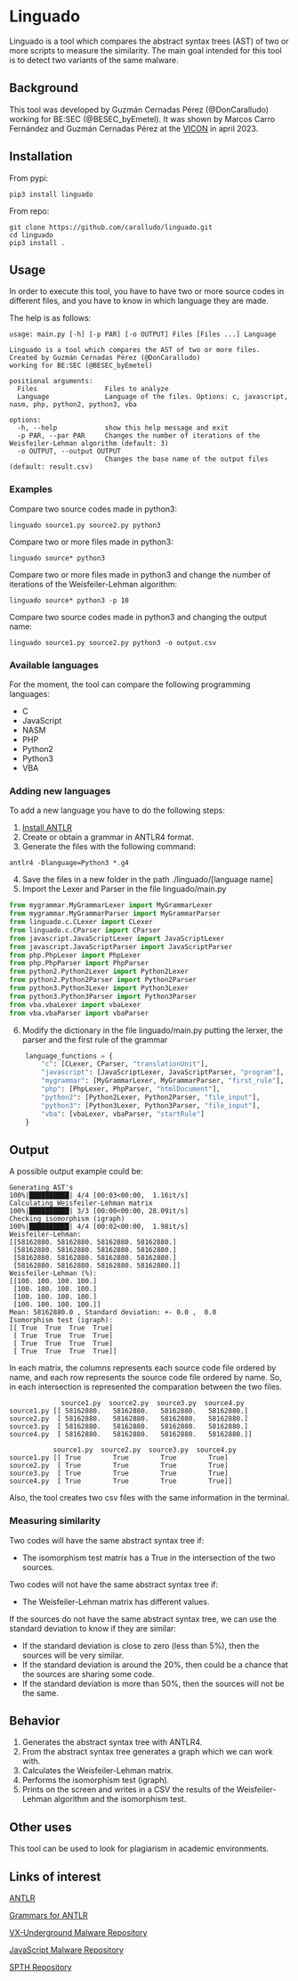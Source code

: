 # Linguado
Linguado is a tool which compares the abstract syntax trees (AST) of two or more scripts to measure the similarity. The 
main goal intended for this tool is to detect two variants of the same malware.

## Background
This tool was developed by Guzmán Cernadas Pérez (@DonCaralludo) working for BE:SEC (@BESEC_byEmetel). It was shown by 
Marcos Carro Fernández and Guzmán Cernadas Pérez at the [VICON](https://vicon.gal/) in april 2023.

## Installation

From pypi:

```
pip3 install linguado
```

From repo:

```
git clone https://github.com/caralludo/linguado.git
cd linguado
pip3 install .
```

## Usage
In order to execute this tool, you have to have two or more source codes in different files, and you have to know in 
which language they are made.

The help is as follows:
```
usage: main.py [-h] [-p PAR] [-o OUTPUT] Files [Files ...] Language

Linguado is a tool which compares the AST of two or more files. Created by Guzmán Cernadas Pérez (@DonCaralludo)
working for BE:SEC (@BESEC_byEmetel)

positional arguments:
  Files                 Files to analyze
  Language              Language of the files. Options: c, javascript, nasm, php, python2, python3, vba

options:
  -h, --help            show this help message and exit
  -p PAR, --par PAR     Changes the number of iterations of the Weisfeiler-Lehman algorithm (default: 3)
  -o OUTPUT, --output OUTPUT
                        Changes the base name of the output files (default: result.csv)
```

### Examples
Compare two source codes made in python3:
```
linguado source1.py source2.py python3
```

Compare two or more files made in python3:
```
linguado source* python3
```

Compare two or more files made in python3 and change the number of iterations of the Weisfeiler-Lehman algorithm:
```
linguado source* python3 -p 10
```

Compare two source codes made in python3 and changing the output name:
```
linguado source1.py source2.py python3 -o output.csv
```

### Available languages
For the moment, the tool can compare the following programming languages:
* C
* JavaScript
* NASM
* PHP
* Python2
* Python3
* VBA

### Adding new languages
To add a new language you have to do the following steps:
1. [Install ANTLR](https://www.antlr.org/download.html)
2. Create or obtain a grammar in ANTLR4 format.
3. Generate the files with the following command:
```
antlr4 -Dlanguage=Python3 *.g4
```
4. Save the files in a new folder in the path ./linguado/\[language name\]
5. Import the Lexer and Parser in the file linguado/main.py
```python
from mygrammar.MyGrammarLexer import MyGrammarLexer
from mygrammar.MyGrammarParser import MyGrammarParser
from linguado.c.CLexer import CLexer
from linguado.c.CParser import CParser
from javascript.JavaScriptLexer import JavaScriptLexer
from javascript.JavaScriptParser import JavaScriptParser
from php.PhpLexer import PhpLexer
from php.PhpParser import PhpParser
from python2.Python2Lexer import Python2Lexer
from python2.Python2Parser import Python2Parser
from python3.Python3Lexer import Python3Lexer
from python3.Python3Parser import Python3Parser
from vba.vbaLexer import vbaLexer
from vba.vbaParser import vbaParser
```
6. Modify the dictionary in the file linguado/main.py putting the lerxer, the parser and the first rule of the grammar
```python
    language_functions = {
        "c": [CLexer, CParser, "translationUnit"],
        "javascript": [JavaScriptLexer, JavaScriptParser, "program"],
        "mygrammar": [MyGrammarLexer, MyGrammarParser, "first_rule"],
        "php": [PhpLexer, PhpParser, "htmlDocument"],
        "python2": [Python2Lexer, Python2Parser, "file_input"],
        "python3": [Python3Lexer, Python3Parser, "file_input"],
        "vba": [vbaLexer, vbaParser, "startRule"]
    }
```

## Output
A possible output example could be:
```
Generating AST's
100%|██████████| 4/4 [00:03<00:00,  1.16it/s]
Calculating Weisfeiler-Lehman matrix
100%|██████████| 3/3 [00:00<00:00, 28.09it/s]
Checking isomorphism (igraph)
100%|██████████| 4/4 [00:02<00:00,  1.98it/s]
Weisfeiler-Lehman:
[[58162880. 58162880. 58162880. 58162880.]
 [58162880. 58162880. 58162880. 58162880.]
 [58162880. 58162880. 58162880. 58162880.]
 [58162880. 58162880. 58162880. 58162880.]]
Weisfeiler-Lehman (%):
[[100. 100. 100. 100.]
 [100. 100. 100. 100.]
 [100. 100. 100. 100.]
 [100. 100. 100. 100.]]
Mean: 58162880.0 , Standard deviation: +- 0.0 ,  0.0
Isomorphism test (igraph):
[[ True  True  True  True]
 [ True  True  True  True]
 [ True  True  True  True]
 [ True  True  True  True]]
```

In each matrix, the columns represents each source code file ordered by name, and each row represents the source code 
file ordered by name. So, in each intersection is represented the comparation between the two files.

```
             source1.py  source2.py  source3.py  source4.py
source1.py [[ 58162880.   58162880.   58162880.   58162880.]
source2.py  [ 58162880.   58162880.   58162880.   58162880.]
source3.py  [ 58162880.   58162880.   58162880.   58162880.]
source4.py  [ 58162880.   58162880.   58162880.   58162880.]]
```

```
           source1.py  source2.py  source3.py  source4.py
source1.py [[ True        True        True        True]
source2.py  [ True        True        True        True]
source3.py  [ True        True        True        True]
source4.py  [ True        True        True        True]]
```

Also, the tool creates two csv files with the same information in the terminal.

### Measuring similarity
Two codes will have the same abstract syntax tree if:
* The isomorphism test matrix has a True in the intersection of the two sources.

Two codes will not have the same abstract syntax tree if:
* The Weisfeiler-Lehman matrix has different values.

If the sources do not have the same abstract syntax tree, we can use the standard deviation to know if they are similar:
* If the standard deviation is close to zero (less than 5%), then the sources will be very similar.
* If the standard deviation is around the 20%, then could be a chance that the sources are sharing some code.
* If the standard deviation is more than 50%, then the sources will not be the same.

## Behavior
1. Generates the abstract syntax tree with ANTLR4.
2. From the abstract syntax tree generates a graph which we can work with.
3. Calculates the Weisfeiler-Lehman matrix.
4. Performs the isomorphism test (igraph).
5. Prints on the screen and writes in a CSV the results of the Weisfeiler-Lehman algorithm and the isomorphism test.

## Other uses
This tool can be used to look for plagiarism in academic environments.


## Links of interest
[ANTLR](https://www.antlr.org/)

[Grammars for ANTLR](https://github.com/antlr/grammars-v4)

[VX-Underground Malware Repository](https://github.com/vxunderground/MalwareSourceCode)

[JavaScript Malware Repository](https://github.com/HynekPetrak/javascript-malware-collection)

[SPTH Repository](https://github.com/SPTHvx/SPTH)

